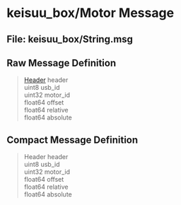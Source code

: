 keisuu_box/Motor Message
========================

## File: keisuu_box/String.msg
## Raw Message Definition

> [Header](http://docs.ros.org/en/api/std_msgs/html/msg/Header.html) header \
> uint8 usb_id \
> uint32 motor_id \
> float64 offset \
> float64 relative \
> float64 absolute

## Compact Message Definition

> Header header \
> uint8 usb_id \
> uint32 motor_id \
> float64 offset \
> float64 relative \
> float64 absolute